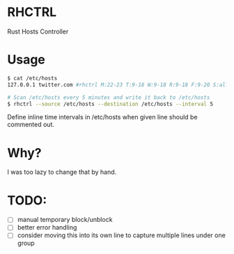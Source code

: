 # RHCTRL

Rust Hosts Controller


# Usage


```bash
$ cat /etc/hosts
127.0.0.1 twitter.com #rhctrl M:22-23 T:9-18 W:9-18 R:9-18 F:9-20 S:allow U:allow

# Scan /etc/hosts every 5 minutes and write it back to /etc/hosts
$ rhctrl --source /etc/hosts --destination /etc/hosts --interval 5
```

Define inline time intervals in /etc/hosts when given line should be commented out.

# Why?

I was too lazy to change that by hand.

# TODO:

- [ ] manual temporary block/unblock
- [ ] better error handling
- [ ] consider moving this into its own line to capture multiple lines under one group
